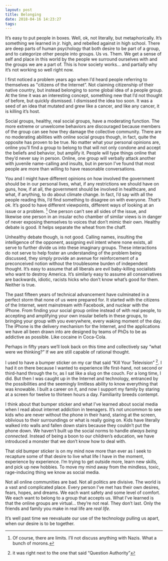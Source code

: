 ```yaml
---
layout: post
title: Belonging
date: 2018-04-16 14:23:27
tags: 
---
```


It’s easy to put people in boxes. Well, ok, not literally, but metaphorically. It’s something we learned in jr. high, and rebelled against in high school. There are deep parts of human psychology that both desire to be part of a group, and to categorize other people into groups. Us vs. Them. We get a sense of self and place in this world by the people we surround ourselves with and the groups we are a part of. This is how society works… and partially why it’s not working so well right now. 

I first noticed a problem years ago when I’d heard people referring to themselves as "citizens of the Internet”. Not claiming citizenship of their native country, but instead belonging to some global idea of a people group. At the time it was an interesting concept, something new that I’d not thought of before, but quickly dismissed. I dismissed the idea too soon. It was a seed of an idea that mutated and grew like a cancer, and like any cancer, it is killing it’s host. 

Social groups, healthy, real social groups, have a moderating function. The more extreme or unwelcome behaviors are discouraged because members of the group can see how they damage the collective community. There are no moderating abilities with online social groups though, in fact, quite the opposite has proven to be true. No matter what your personal opinions are, online you’ll find a group to belong to that will not only condone and accept the beliefs and behavior, but amplify it. People will type things online that they’d never say in person. Online, one group will verbally attack another with juvenile name-calling and insults, but in person I’ve found that most people are more than willing to have reasonable conversations.

You and I might have different opinions on how involved the government should be in our personal lives, what, if any restrictions we should have on guns, how, if at all, the government should be involved in healthcare, and what, if anything, to do about climate change. In fact, I’d say with all the people reading this, I’d find something to disagree on with everyone. *That’s ok*. It’s good to have different viewpoints, different ways of looking at an issue or a problem. [^1] One person can’t see all sides of the issue, and likewise one person in an insular echo chamber of similar views is in danger of never exposing themselves to voices that don’t mimic their own. Healthy debate is good. It helps separate the wheat from the chaff.

Unhealthy debate though, is not good. Calling names, insulting the intelligence of the opponent, assigning evil intent where none exists, all serve to further divide us into these imaginary groups. These interactions do not serve to help foster an understanding of the problem being discussed, they simply provide an avenue for reinforcement of a preconceived notion without the troublesome burden of independent thought. It’s easy to assume that all liberals are evil baby-killing socialists who want to destroy America. It’s similarly easy to assume all conservatives are backwards, idiotic, racists hicks who don’t know what’s good for them. Neither is true. 

The past fifteen years of technical advancement have culminated in a perfect storm that none of us were prepared for. It started with the citizens of the Internet, went mainstream with Facebook, and nuclear with the iPhone. From finding your social group online instead of with real people, to accepting and amplifying your own insular beliefs in these groups, to bringing your group with you everywhere, every waking moment of the day. The iPhone is the delivery mechanism for the Internet, and the applications we have all been drawn into are designed by teams of PhDs to be as addictive as possible. Like cocaine in Coca-Cola. 

Perhaps in fifty years we’ll look back on this time and collectively say “what were we thinking?” If we are still capable of rational thought. 

I used to have a bumper sticker on my car that said “Kill Your Television” [^2]. I had it on there because I wanted to experience life first-hand, not second or third-hand through the tv, as I sat like a slug on the couch. For a long time, I did. But then I was caught up in the Internet and technology, entranced by the possibilities and the seemingly limitless ability to know everything that was knowable. I built a career on it, and now I support my family by staring at a screen for twelve to thirteen hours a day. Familiarity breeds contempt. 

I think about that bumper sticker and what I’ve learned about social media when I read about internet addiction in teenagers. It’s not uncommon to see kids who are never without the phone in their hand, staring at the screen, oblivious to their surroundings or what is really going on. Kids have literally walked into walls and fallen down stairs because they couldn’t put the phone down. We haven’t built up the social norms to handle *always being connected*. Instead of being a boon to our children’s education, we have introduced a monster that we don’t know how to deal with.

That old bumper sticker is on my mind now more than ever as I seek to recapture some of that desire to live what life I have in the moment, experience by experience. I’m trying to get outside more, learn new skills, and pick up new hobbies. To move my mind away from the mindless, toxic, rage-inducing  thing we know as social media.

Not all online communities are bad. Not all politics are divisive. The world is a vast and complicated place. Every person I’ve met has their own desires, fears, hopes, and dreams. We each want safety and some level of comfort. We each want to belong to a group that accepts us. What I’ve learned is that the online groups are virtual… they’re not real. They don’t last. Only the friends and family you make in real life are *real life*. 

It’s well past time we reevaluate our use of the technology pulling us apart, when our desire is to be together. 

[^1]:	Of course, there are limits. I’ll not discuss anything with Nazis. What a bunch of morons. 

[^2]:	it was right next to the one that said “Question Authority”